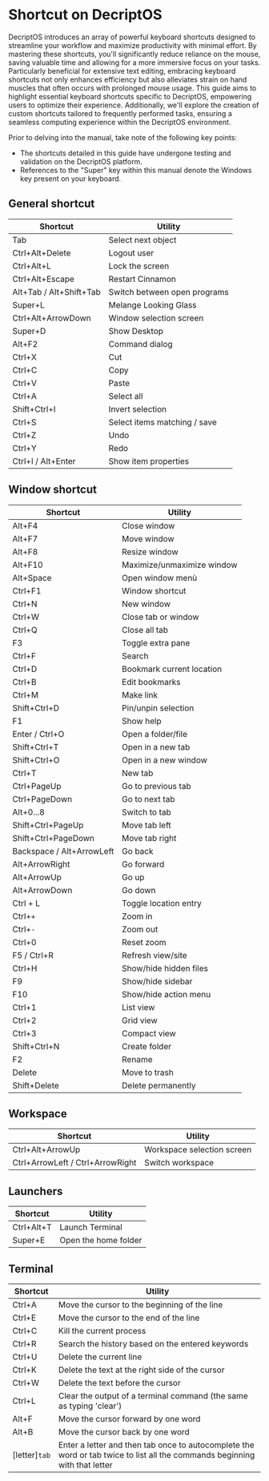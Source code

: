 # Shortcut on DecriptOS

DecriptOS introduces an array of powerful keyboard shortcuts designed to streamline your workflow and maximize productivity with minimal effort. By mastering these shortcuts, you'll significantly reduce reliance on the mouse, saving valuable time and allowing for a more immersive focus on your tasks. Particularly beneficial for extensive text editing, embracing keyboard shortcuts not only enhances efficiency but also alleviates strain on hand muscles that often occurs with prolonged mouse usage. This guide aims to highlight essential keyboard shortcuts specific to DecriptOS, empowering users to optimize their experience. Additionally, we'll explore the creation of custom shortcuts tailored to frequently performed tasks, ensuring a seamless computing experience within the DecriptOS environment.

Prior to delving into the manual, take note of the following key points:

- The shortcuts detailed in this guide have undergone testing and validation on the DecriptOS platform.
- References to the "Super" key within this manual denote the Windows key present on your keyboard.

## General shortcut

| Shortcut	| Utility |
|---|---|
| Tab | Select next object |
| Ctrl+Alt+Delete | Logout user |
| Ctrl+Alt+L | Lock the screen |
| Ctrl+Alt+Escape | Restart Cinnamon |
| Alt+Tab / Alt+Shift+Tab | Switch between open programs |
| Super+L | Melange Looking Glass |
| Ctrl+Alt+ArrowDown | Window selection screen |
| Super+D | Show Desktop |
| Alt+F2 | Command dialog |
| Ctrl+X | Cut |
| Ctrl+C | Copy |
| Ctrl+V | Paste |
| Ctrl+A | Select all |
| Shift+Ctrl+I | Invert selection |
| Ctrl+S | Select items matching / save |
| Ctrl+Z | Undo |
| Ctrl+Y | Redo |
| Ctrl+I / Alt+Enter | Show item properties |

## Window shortcut

| Shortcut	| Utility |
|---|---|
| Alt+F4 | Close window |
| Alt+F7 | Move window |
| Alt+F8 | Resize window |
| Alt+F10 | Maximize/unmaximize window | 
| Alt+Space | Open window menù |
| Ctrl+F1 | Window shortcut |
| Ctrl+N | New window |
| Ctrl+W | Close tab or window |
| Ctrl+Q | Close all tab |
| F3 | Toggle extra pane |
| Ctrl+F | Search |
| Ctrl+D | Bookmark current location |
| Ctrl+B | Edit bookmarks |
| Ctrl+M | Make link |
| Shift+Ctrl+D | Pin/unpin selection |
| F1 | Show help |
| Enter / Ctrl+O | Open a folder/file |
| Shift+Ctrl+T | Open in a new tab |
| Shift+Ctrl+O | Open in a new window |
| Ctrl+T | New tab |
| Ctrl+PageUp | Go to previous tab |
| Ctrl+PageDown | Go to next tab |
| Alt+0...8 | Switch to tab |
| Shift+Ctrl+PageUp | Move tab left |
| Shift+Ctrl+PageDown | Move tab right |
| Backspace / Alt+ArrowLeft | Go back |
| Alt+ArrowRight | Go forward |
| Alt+ArrowUp | Go up |
| Alt+ArrowDown | Go down |
| Ctrl + L | Toggle location entry |
| Ctrl+`+` | Zoom in |
| Ctrl+`-` | Zoom out |
| Ctrl+0 | Reset zoom |
| F5 / Ctrl+R | Refresh view/site |
| Ctrl+H | Show/hide hidden files |
| F9 | Show/hide sidebar |
| F10 | Show/hide action menu |
| Ctrl+1 | List view |
| Ctrl+2 | Grid view |
| Ctrl+3 | Compact view |
| Shift+Ctrl+N | Create folder |
| F2 | Rename |
| Delete | Move to trash |
| Shift+Delete | Delete permanently |

## Workspace

| Shortcut	| Utility |
|---|---|
| Ctrl+Alt+ArrowUp | Workspace selection screen |
| Ctrl+ArrowLeft / Ctrl+ArrowRight | Switch workspace |

## Launchers

| Shortcut	| Utility |
|---|---|
| Ctrl+Alt+T | Launch Terminal |
| Super+E | Open the home folder |

## Terminal

| Shortcut	| Utility |
|---|---|
| Ctrl+A | Move the cursor to the beginning of the line |
| Ctrl+E | Move the cursor to the end of the line |
| Ctrl+C | Kill the current process |
| Ctrl+R | Search the history based on the entered keywords |
| Ctrl+U | Delete the current line |
| Ctrl+K | Delete the text at the right side of the cursor |
| Ctrl+W | Delete the text before the cursor |
| Ctrl+L | Clear the output of a terminal command (the same as typing 'clear') |
| Alt+F | Move the cursor forward by one word |
| Alt+B | Move the cursor back by one word |
| [letter]`tab` | Enter a letter and then tab once to autocomplete the word or tab twice to list all the commands beginning with that letter |
